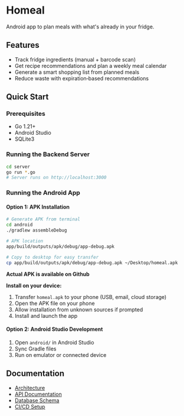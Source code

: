 # Homeal

Android app to plan meals with what's already in your fridge.

## Features
- Track fridge ingredients (manual + barcode scan)
- Get recipe recommendations and plan a weekly meal calendar
- Generate a smart shopping list from planned meals
- Reduce waste with expiration‑based recommendations

## Quick Start

### Prerequisites
- Go 1.21+
- Android Studio
- SQLite3

### Running the Backend Server
```bash
cd server
go run *.go
# Server runs on http://localhost:3000
```

### Running the Android App
#### Option 1: APK Installation
```bash
# Generate APK from terminal
cd android
./gradlew assembleDebug

# APK location
app/build/outputs/apk/debug/app-debug.apk

# Copy to desktop for easy transfer
cp app/build/outputs/apk/debug/app-debug.apk ~/Desktop/homeal.apk
```

**Actual APK is available on Github**

**Install on your device:**
1. Transfer `homeal.apk` to your phone (USB, email, cloud storage)
2. Open the APK file on your phone
3. Allow installation from unknown sources if prompted
4. Install and launch the app

#### Option 2: Android Studio Development
1. Open `android/` in Android Studio
2. Sync Gradle files
3. Run on emulator or connected device

## Documentation
- [Architecture](doc/architecture.md)
- [API Documentation](doc/rest-api.md)
- [Database Schema](doc/db_schemas/)
- [CI/CD Setup](doc/CI-CD-README.md)



